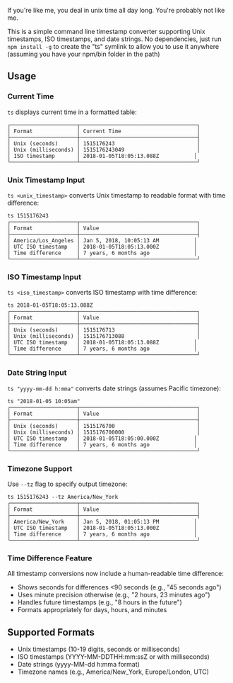 If you're like me, you deal in unix time all day long.  You're probably not like me.

This is a simple command line timestamp converter supporting Unix timestamps, ISO timestamps, and date strings. No dependencies, just run `npm install -g` to create the "ts" symlink to allow you to use it anywhere (assuming you have your npm/bin folder in the path)

## Usage

### Current Time
`ts` displays current time in a formatted table:
```
┌─────────────────────┬─────────────────────────────────────┐
│ Format              │ Current Time                        │
├─────────────────────┼─────────────────────────────────────┤
│ Unix (seconds)      │ 1515176243                          │
│ Unix (milliseconds) │ 1515176243049                       │
│ ISO timestamp       │ 2018-01-05T18:05:13.088Z           │
└─────────────────────┴─────────────────────────────────────┘
```

### Unix Timestamp Input
`ts <unix_timestamp>` converts Unix timestamp to readable format with time difference:
```
ts 1515176243
┌─────────────────────┬─────────────────────────────────────┐
│ Format              │ Value                               │
├─────────────────────┼─────────────────────────────────────┤
│ America/Los_Angeles │ Jan 5, 2018, 10:05:13 AM           │
│ UTC ISO timestamp   │ 2018-01-05T18:05:13.000Z           │
│ Time difference     │ 7 years, 6 months ago              │
└─────────────────────┴─────────────────────────────────────┘
```

### ISO Timestamp Input
`ts <iso_timestamp>` converts ISO timestamp with time difference:
```
ts 2018-01-05T18:05:13.088Z
┌─────────────────────┬─────────────────────────────────────┐
│ Format              │ Value                               │
├─────────────────────┼─────────────────────────────────────┤
│ Unix (seconds)      │ 1515176713                          │
│ Unix (milliseconds) │ 1515176713088                       │
│ UTC ISO timestamp   │ 2018-01-05T18:05:13.088Z           │
│ Time difference     │ 7 years, 6 months ago              │
└─────────────────────┴─────────────────────────────────────┘
```

### Date String Input
`ts "yyyy-mm-dd h:mma"` converts date strings (assumes Pacific timezone):
```
ts "2018-01-05 10:05am"
┌─────────────────────┬─────────────────────────────────────┐
│ Format              │ Value                               │
├─────────────────────┼─────────────────────────────────────┤
│ Unix (seconds)      │ 1515176700                          │
│ Unix (milliseconds) │ 1515176700000                       │
│ UTC ISO timestamp   │ 2018-01-05T18:05:00.000Z           │
│ Time difference     │ 7 years, 6 months ago              │
└─────────────────────┴─────────────────────────────────────┘
```

### Timezone Support
Use `--tz` flag to specify output timezone:
```
ts 1515176243 --tz America/New_York
┌─────────────────────┬─────────────────────────────────────┐
│ Format              │ Value                               │
├─────────────────────┼─────────────────────────────────────┤
│ America/New_York    │ Jan 5, 2018, 01:05:13 PM           │
│ UTC ISO timestamp   │ 2018-01-05T18:05:13.000Z           │
│ Time difference     │ 7 years, 6 months ago              │
└─────────────────────┴─────────────────────────────────────┘
```

### Time Difference Feature
All timestamp conversions now include a human-readable time difference:
- Shows seconds for differences <90 seconds (e.g., "45 seconds ago")
- Uses minute precision otherwise (e.g., "2 hours, 23 minutes ago")
- Handles future timestamps (e.g., "8 hours in the future")
- Formats appropriately for days, hours, and minutes

## Supported Formats
- Unix timestamps (10-19 digits, seconds or milliseconds)
- ISO timestamps (YYYY-MM-DDTHH:mm:ssZ or with milliseconds)
- Date strings (yyyy-MM-dd h:mma format)
- Timezone names (e.g., America/New_York, Europe/London, UTC)